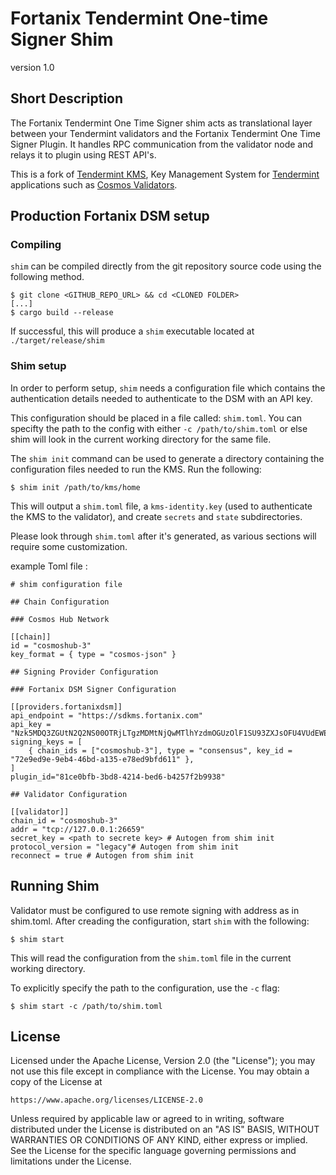 # Fortanix Tendermint One-time Signer Shim
version 1.0

## Short Description
The Fortanix Tendermint One Time Signer shim acts as translational layer between your Tendermint validators and the Fortanix Tendermint One Time Signer Plugin. It handles RPC communication from the validator node and relays it to plugin using REST API's.

This is a fork of [Tendermint KMS](https://github.com/iqlusioninc/tmkms), Key Management System for [Tendermint] applications such as
[Cosmos Validators].

## Production Fortanix DSM setup
### Compiling
`shim` can be compiled directly from the git repository source code using the
following method.

```
$ git clone <GITHUB_REPO_URL> && cd <CLONED FOLDER>
[...]
$ cargo build --release
```

If successful, this will produce a `shim` executable located at
`./target/release/shim`


### Shim setup

In order to perform setup, `shim` needs a  configuration file which
contains the authentication details needed to authenticate to the DSM with an API key.

This configuration should be placed in a file called: `shim.toml`.
You can specifty the path to the config with either `-c /path/to/shim.toml` or else shim will look in the current working directory for the same file.




The `shim init` command can be used to generate a directory containing
the configuration files needed to run the KMS. Run the following:

```
$ shim init /path/to/kms/home
```

This will output a `shim.toml` file, a `kms-identity.key` (used to authenticate
the KMS to the validator), and create `secrets` and `state` subdirectories.

Please look through `shim.toml` after it's generated, as various sections
will require some customization.


example Toml file : 

```
# shim configuration file

## Chain Configuration

### Cosmos Hub Network

[[chain]]
id = "cosmoshub-3"
key_format = { type = "cosmos-json" }

## Signing Provider Configuration

### Fortanix DSM Signer Configuration

[[providers.fortanixdsm]]
api_endpoint = "https://sdkms.fortanix.com"
api_key = "Nzk5MDQ3ZGUtN2Q2NS00OTRjLTgzMDMtNjQwMTlhYzdmOGUzOlF1SU93ZXJsOFU4VUdEWEdQMmx1dFJOVjlvMTRSd3lhNnVABCNhVkpZOVhzYVgyc0pOVGRQVGJ0RjZJdmVLMy00X05iTEhxMkowamF3UGVPaXJEWEd3"
signing_keys = [
    { chain_ids = ["cosmoshub-3"], type = "consensus", key_id = "72e9ed9e-9eb4-46bd-a135-e78ed9bfd611" },
]
plugin_id="81ce0bfb-3bd8-4214-bed6-b4257f2b9938"

## Validator Configuration

[[validator]]
chain_id = "cosmoshub-3"
addr = "tcp://127.0.0.1:26659"
secret_key = <path to secrete key> # Autogen from shim init
protocol_version = "legacy"# Autogen from shim init
reconnect = true # Autogen from shim init
```
## Running Shim

Validator must be configured to use remote signing with address as in shim.toml. After creading the configuration, start `shim` with the following:

```
$ shim start
```

This will read the configuration from the `shim.toml` file in the current
working directory.

To explicitly specify the path to the configuration, use the `-c` flag:

```
$ shim start -c /path/to/shim.toml
```

## License

Licensed under the Apache License, Version 2.0 (the "License");
you may not use this file except in compliance with the License.
You may obtain a copy of the License at

    https://www.apache.org/licenses/LICENSE-2.0

Unless required by applicable law or agreed to in writing, software
distributed under the License is distributed on an "AS IS" BASIS,
WITHOUT WARRANTIES OR CONDITIONS OF ANY KIND, either express or implied.
See the License for the specific language governing permissions and
limitations under the License.

[//]: # (general links)

[Tendermint]: https://tendermint.com/
[Cosmos Validators]: https://cosmos.network/docs/gaia/
